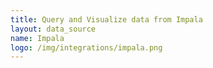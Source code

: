 ```yaml
---
title: Query and Visualize data from Impala
layout: data_source
name: Impala
logo: /img/integrations/impala.png
---
```

